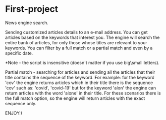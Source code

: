 # First-project
News engine search.

Sending customized articles details to an e-mail address.
You can get articles based on the keywords that interest you. The engine will search the entire bank of articles, for only those whose titles are relevant to your keywords. You can filter by a full match or a partial match and even by a specific date.


*Note - the script is insensitive (doesn't matter if you use big\small letters).


Partial match - searching for articles and sending all the articles that their title contains the sequence of the keyword. 
For example: for the keyword 'cov' the engine returns articles which in their title there is the sequence 'cov' such as: 'covid', 'covid-19' 
but for the keyword 'alon' the engine can return articles with the word 'alone' in their title. For these scenarios there is the full match option, so the engine will return articles with the exact sequence only.


ENJOY:)


